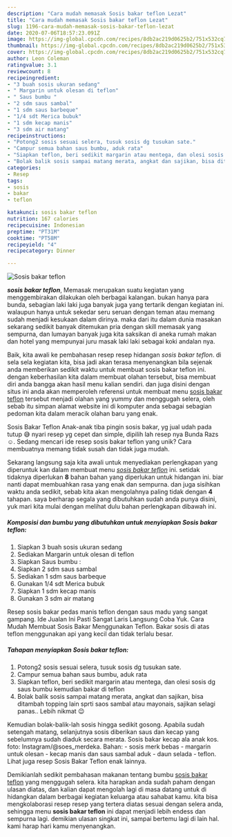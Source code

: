 ```yaml
---
description: "Cara mudah memasak Sosis bakar teflon Lezat"
title: "Cara mudah memasak Sosis bakar teflon Lezat"
slug: 1196-cara-mudah-memasak-sosis-bakar-teflon-lezat
date: 2020-07-06T18:57:23.091Z
image: https://img-global.cpcdn.com/recipes/8db2ac219d0625b2/751x532cq70/sosis-bakar-teflon-foto-resep-utama.jpg
thumbnail: https://img-global.cpcdn.com/recipes/8db2ac219d0625b2/751x532cq70/sosis-bakar-teflon-foto-resep-utama.jpg
cover: https://img-global.cpcdn.com/recipes/8db2ac219d0625b2/751x532cq70/sosis-bakar-teflon-foto-resep-utama.jpg
author: Leon Coleman
ratingvalue: 3.1
reviewcount: 8
recipeingredient:
- "3 buah sosis ukuran sedang"
- " Margarin untuk olesan di teflon"
- " Saus bumbu "
- "2 sdm saus sambal"
- "1 sdm saus barbeque"
- "1/4 sdt Merica bubuk"
- "1 sdm kecap manis"
- "3 sdm air matang"
recipeinstructions:
- "Potong2 sosis sesuai selera, tusuk sosis dg tusukan sate."
- "Campur semua bahan saus bumbu, aduk rata"
- "Siapkan teflon, beri sedikit margarin atau mentega, dan olesi sosis dg saus bumbu kemudian bakar di teflon"
- "Bolak balik sosis sampai matang merata, angkat dan sajikan, bisa ditambah topping lain sprti saos sambal atau mayonais, sajikan selagi panas.. Lebih nikmat 😉"
categories:
- Resep
tags:
- sosis
- bakar
- teflon

katakunci: sosis bakar teflon 
nutrition: 167 calories
recipecuisine: Indonesian
preptime: "PT31M"
cooktime: "PT58M"
recipeyield: "4"
recipecategory: Dinner

---
```



![Sosis bakar teflon](https://img-global.cpcdn.com/recipes/8db2ac219d0625b2/751x532cq70/sosis-bakar-teflon-foto-resep-utama.jpg)

<b><i>sosis bakar teflon</i></b>, Memasak merupakan suatu kegiatan yang menggembirakan dilakukan oleh berbagai kalangan. bukan hanya para bunda, sebagian laki laki juga banyak juga yang tertarik dengan kegiatan ini. walaupun hanya untuk sekedar seru seruan dengan teman atau memang sudah menjadi kesukaan dalam dirinya. maka dari itu dalam dunia masakan sekarang sedikit banyak ditemukan pria dengan skill memasak yang sempurna, dan lumayan banyak juga kita saksikan di aneka rumah makan dan hotel yang mempunyai juru masak laki laki sebagai koki andalan nya.

Baik, kita awali ke pembahasan resep resep hidangan <i>sosis bakar teflon</i>. di sela sela kegiatan kita, bisa jadi akan terasa menyenangkan bila sejenak anda memberikan sedikit waktu untuk membuat sosis bakar teflon ini. dengan keberhasilan kita dalam membuat olahan tersebut, bisa membuat diri anda bangga akan hasil menu kalian sendiri. dan juga disini dengan situs ini anda akan memperoleh referensi untuk membuat menu <u>sosis bakar teflon</u> tersebut menjadi olahan yang yummy dan menggugah selera, oleh sebab itu simpan alamat website ini di komputer anda sebagai sebagian pedoman kita dalam meracik olahan baru yang enak.

Sosis Bakar Teflon Anak-anak tiba pingin sosis bakar, yg jual udah pada tutup 😅 nyari resep yg cepet dan simple, dipilih lah resep nya Bunda Razs ☺. Sedang mencari ide resep sosis bakar teflon yang unik? Cara membuatnya memang tidak susah dan tidak juga mudah.


Sekarang langsung saja kita awali untuk menyediakan perlengkapan yang diperuntuk kan dalam membuat menu <u><i>sosis bakar teflon</i></u> ini. setidak tidaknya diperlukan <b>8</b> bahan bahan yang diperlukan untuk hidangan ini. biar nanti dapat membuahkan rasa yang enak dan sempurna. dan juga sisihkan waktu anda sedikit, sebab kita akan mengolahnya paling tidak dengan <b>4</b> tahapan. saya berharap segala yang dibutuhkan sudah anda punya disini, yuk mari kita mulai dengan melihat dulu bahan perlengkapan dibawah ini.

<!--inarticleads1-->

##### Komposisi dan bumbu yang dibutuhkan untuk menyiapkan Sosis bakar teflon:

1. Siapkan 3 buah sosis ukuran sedang
1. Sediakan  Margarin untuk olesan di teflon
1. Siapkan  Saus bumbu :
1. Siapkan 2 sdm saus sambal
1. Sediakan 1 sdm saus barbeque
1. Gunakan 1/4 sdt Merica bubuk
1. Siapkan 1 sdm kecap manis
1. Gunakan 3 sdm air matang


Resep sosis bakar pedas manis teflon dengan saus madu yang sangat gampang. Ide Jualan Ini Pasti Sangat Laris Langsung Coba Yuk. Cara Mudah Membuat Sosis Bakar Menggunakan Teflon. Bakar sosis di atas teflon menggunakan api yang kecil dan tidak terlalu besar. 

<!--inarticleads2-->

##### Tahapan menyiapkan Sosis bakar teflon:

1. Potong2 sosis sesuai selera, tusuk sosis dg tusukan sate.
1. Campur semua bahan saus bumbu, aduk rata
1. Siapkan teflon, beri sedikit margarin atau mentega, dan olesi sosis dg saus bumbu kemudian bakar di teflon
1. Bolak balik sosis sampai matang merata, angkat dan sajikan, bisa ditambah topping lain sprti saos sambal atau mayonais, sajikan selagi panas.. Lebih nikmat 😉


Kemudian bolak-balik-lah sosis hingga sedikit gosong. Apabila sudah setengah matang, selanjutnya sosis diberikan saus dan kecap yang sebelumnya sudah diaduk secara merata. Sosis bakar kecap ala anak kos. foto: Instagram/@soes_merdeka. Bahan: - sosis merk bebas - margarin untuk olesan - kecap manis dan saus sambal aduk - daun selada - teflon. Lihat juga resep Sosis Bakar Teflon enak lainnya. 

Demikianlah sedikit pembahasan makanan tentang bumbu <u>sosis bakar teflon</u> yang menggugah selera. kita harapkan anda sudah paham dengan ulasan diatas, dan kalian dapat mengolah lagi di masa datang untuk di hidangkan dalam berbagai kegiatan keluarga atau sahabat kamu. kita bisa mengkolaborasi resep resep yang tertera diatas sesuai dengan selera anda, sehingga menu <b>sosis bakar teflon</b> ini dapat menjadi lebih endess dan sempurna lagi. demikian ulasan singkat ini, sampai bertemu lagi di lain hal. kami harap hari kamu menyenangkan.
